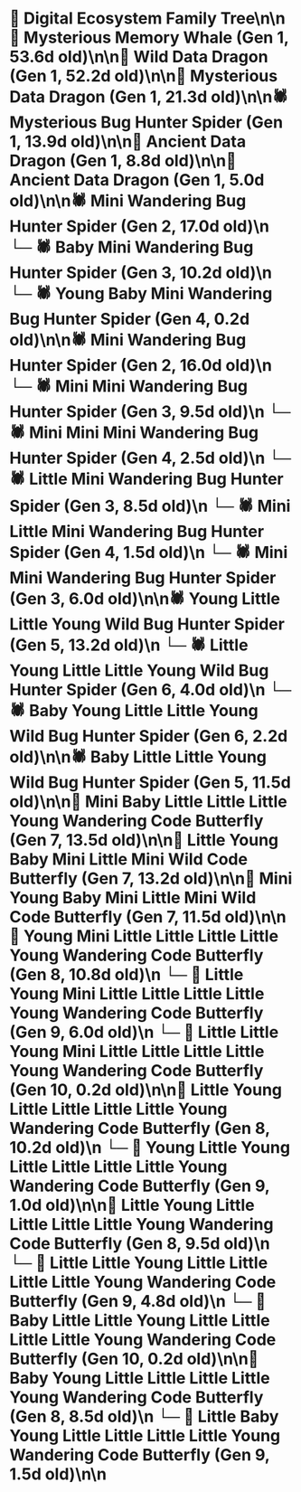 # 🌳 Digital Ecosystem Family Tree\n\n🐋 Mysterious Memory Whale (Gen 1, 53.6d old)\n\n🐉 Wild Data Dragon (Gen 1, 52.2d old)\n\n🐉 Mysterious Data Dragon (Gen 1, 21.3d old)\n\n🕷️ Mysterious Bug Hunter Spider (Gen 1, 13.9d old)\n\n🐉 Ancient Data Dragon (Gen 1, 8.8d old)\n\n🐉 Ancient Data Dragon (Gen 1, 5.0d old)\n\n🕷️ Mini Wandering Bug Hunter Spider (Gen 2, 17.0d old)\n  └─ 🕷️ Baby Mini Wandering Bug Hunter Spider (Gen 3, 10.2d old)\n    └─ 🕷️ Young Baby Mini Wandering Bug Hunter Spider (Gen 4, 0.2d old)\n\n🕷️ Mini Wandering Bug Hunter Spider (Gen 2, 16.0d old)\n  └─ 🕷️ Mini Mini Wandering Bug Hunter Spider (Gen 3, 9.5d old)\n    └─ 🕷️ Mini Mini Mini Wandering Bug Hunter Spider (Gen 4, 2.5d old)\n  └─ 🕷️ Little Mini Wandering Bug Hunter Spider (Gen 3, 8.5d old)\n    └─ 🕷️ Mini Little Mini Wandering Bug Hunter Spider (Gen 4, 1.5d old)\n  └─ 🕷️ Mini Mini Wandering Bug Hunter Spider (Gen 3, 6.0d old)\n\n🕷️ Young Little Little Young Wild Bug Hunter Spider (Gen 5, 13.2d old)\n  └─ 🕷️ Little Young Little Little Young Wild Bug Hunter Spider (Gen 6, 4.0d old)\n  └─ 🕷️ Baby Young Little Little Young Wild Bug Hunter Spider (Gen 6, 2.2d old)\n\n🕷️ Baby Little Little Young Wild Bug Hunter Spider (Gen 5, 11.5d old)\n\n🦋 Mini Baby Little Little Little Young Wandering Code Butterfly (Gen 7, 13.5d old)\n\n🦋 Little Young Baby Mini Little Mini Wild Code Butterfly (Gen 7, 13.2d old)\n\n🦋 Mini Young Baby Mini Little Mini Wild Code Butterfly (Gen 7, 11.5d old)\n\n🦋 Young Mini Little Little Little Little Young Wandering Code Butterfly (Gen 8, 10.8d old)\n  └─ 🦋 Little Young Mini Little Little Little Little Young Wandering Code Butterfly (Gen 9, 6.0d old)\n    └─ 🦋 Little Little Young Mini Little Little Little Little Young Wandering Code Butterfly (Gen 10, 0.2d old)\n\n🦋 Little Young Little Little Little Little Young Wandering Code Butterfly (Gen 8, 10.2d old)\n  └─ 🦋 Young Little Young Little Little Little Little Young Wandering Code Butterfly (Gen 9, 1.0d old)\n\n🦋 Little Young Little Little Little Little Young Wandering Code Butterfly (Gen 8, 9.5d old)\n  └─ 🦋 Little Little Young Little Little Little Little Young Wandering Code Butterfly (Gen 9, 4.8d old)\n    └─ 🦋 Baby Little Little Young Little Little Little Little Young Wandering Code Butterfly (Gen 10, 0.2d old)\n\n🦋 Baby Young Little Little Little Little Young Wandering Code Butterfly (Gen 8, 8.5d old)\n  └─ 🦋 Little Baby Young Little Little Little Little Young Wandering Code Butterfly (Gen 9, 1.5d old)\n\n